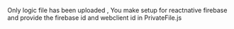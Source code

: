 Only logic file has been uploaded , You make setup for reactnative firebase and provide the firebase id and webclient id in PrivateFile.js
